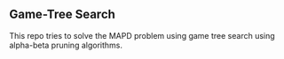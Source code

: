 ## Game-Tree Search
This repo tries to solve the MAPD problem using game tree search using alpha-beta pruning algorithms.
